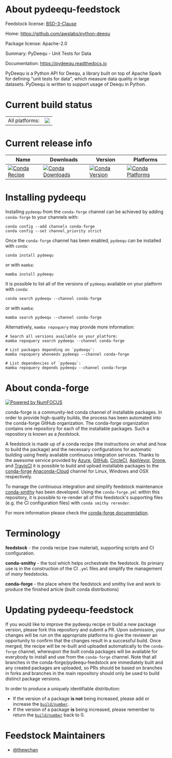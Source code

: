 About pydeequ-feedstock
=======================

Feedstock license: [BSD-3-Clause](https://github.com/conda-forge/pydeequ-feedstock/blob/main/LICENSE.txt)

Home: https://github.com/awslabs/python-deequ

Package license: Apache-2.0

Summary: PyDeequ - Unit Tests for Data

Documentation: https://pydeequ.readthedocs.io

PyDeequ is a Python API for Deequ, a library built on top of Apache
 Spark for defining "unit tests for data", which measure data
 quality in large datasets. PyDeequ is written to support usage of
 Deequ in Python.


Current build status
====================


<table><tr><td>All platforms:</td>
    <td>
      <a href="https://dev.azure.com/conda-forge/feedstock-builds/_build/latest?definitionId=14105&branchName=main">
        <img src="https://dev.azure.com/conda-forge/feedstock-builds/_apis/build/status/pydeequ-feedstock?branchName=main">
      </a>
    </td>
  </tr>
</table>

Current release info
====================

| Name | Downloads | Version | Platforms |
| --- | --- | --- | --- |
| [![Conda Recipe](https://img.shields.io/badge/recipe-pydeequ-green.svg)](https://anaconda.org/conda-forge/pydeequ) | [![Conda Downloads](https://img.shields.io/conda/dn/conda-forge/pydeequ.svg)](https://anaconda.org/conda-forge/pydeequ) | [![Conda Version](https://img.shields.io/conda/vn/conda-forge/pydeequ.svg)](https://anaconda.org/conda-forge/pydeequ) | [![Conda Platforms](https://img.shields.io/conda/pn/conda-forge/pydeequ.svg)](https://anaconda.org/conda-forge/pydeequ) |

Installing pydeequ
==================

Installing `pydeequ` from the `conda-forge` channel can be achieved by adding `conda-forge` to your channels with:

```
conda config --add channels conda-forge
conda config --set channel_priority strict
```

Once the `conda-forge` channel has been enabled, `pydeequ` can be installed with `conda`:

```
conda install pydeequ
```

or with `mamba`:

```
mamba install pydeequ
```

It is possible to list all of the versions of `pydeequ` available on your platform with `conda`:

```
conda search pydeequ --channel conda-forge
```

or with `mamba`:

```
mamba search pydeequ --channel conda-forge
```

Alternatively, `mamba repoquery` may provide more information:

```
# Search all versions available on your platform:
mamba repoquery search pydeequ --channel conda-forge

# List packages depending on `pydeequ`:
mamba repoquery whoneeds pydeequ --channel conda-forge

# List dependencies of `pydeequ`:
mamba repoquery depends pydeequ --channel conda-forge
```


About conda-forge
=================

[![Powered by
NumFOCUS](https://img.shields.io/badge/powered%20by-NumFOCUS-orange.svg?style=flat&colorA=E1523D&colorB=007D8A)](https://numfocus.org)

conda-forge is a community-led conda channel of installable packages.
In order to provide high-quality builds, the process has been automated into the
conda-forge GitHub organization. The conda-forge organization contains one repository
for each of the installable packages. Such a repository is known as a *feedstock*.

A feedstock is made up of a conda recipe (the instructions on what and how to build
the package) and the necessary configurations for automatic building using freely
available continuous integration services. Thanks to the awesome service provided by
[Azure](https://azure.microsoft.com/en-us/services/devops/), [GitHub](https://github.com/),
[CircleCI](https://circleci.com/), [AppVeyor](https://www.appveyor.com/),
[Drone](https://cloud.drone.io/welcome), and [TravisCI](https://travis-ci.com/)
it is possible to build and upload installable packages to the
[conda-forge](https://anaconda.org/conda-forge) [Anaconda-Cloud](https://anaconda.org/)
channel for Linux, Windows and OSX respectively.

To manage the continuous integration and simplify feedstock maintenance
[conda-smithy](https://github.com/conda-forge/conda-smithy) has been developed.
Using the ``conda-forge.yml`` within this repository, it is possible to re-render all of
this feedstock's supporting files (e.g. the CI configuration files) with ``conda smithy rerender``.

For more information please check the [conda-forge documentation](https://conda-forge.org/docs/).

Terminology
===========

**feedstock** - the conda recipe (raw material), supporting scripts and CI configuration.

**conda-smithy** - the tool which helps orchestrate the feedstock.
                   Its primary use is in the construction of the CI ``.yml`` files
                   and simplify the management of *many* feedstocks.

**conda-forge** - the place where the feedstock and smithy live and work to
                  produce the finished article (built conda distributions)


Updating pydeequ-feedstock
==========================

If you would like to improve the pydeequ recipe or build a new
package version, please fork this repository and submit a PR. Upon submission,
your changes will be run on the appropriate platforms to give the reviewer an
opportunity to confirm that the changes result in a successful build. Once
merged, the recipe will be re-built and uploaded automatically to the
`conda-forge` channel, whereupon the built conda packages will be available for
everybody to install and use from the `conda-forge` channel.
Note that all branches in the conda-forge/pydeequ-feedstock are
immediately built and any created packages are uploaded, so PRs should be based
on branches in forks and branches in the main repository should only be used to
build distinct package versions.

In order to produce a uniquely identifiable distribution:
 * If the version of a package **is not** being increased, please add or increase
   the [``build/number``](https://docs.conda.io/projects/conda-build/en/latest/resources/define-metadata.html#build-number-and-string).
 * If the version of a package **is** being increased, please remember to return
   the [``build/number``](https://docs.conda.io/projects/conda-build/en/latest/resources/define-metadata.html#build-number-and-string)
   back to 0.

Feedstock Maintainers
=====================

* [@thewchan](https://github.com/thewchan/)


